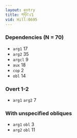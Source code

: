 ```yaml
---
layout: entry
title: གཏོང་√1
vid: Hill:0695
---
```

### Dependencies (N = 70)
* `arg1` 17
* `arg2` 35
* `argcl` 9
* `aux` 18
* `cop` 2
* `obl` 14


### Overt 1-2
* `arg1` `arg2` 7


### With unspecified obliques
* `arg1` `obl` 3
* `arg2` `obl` 11
